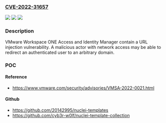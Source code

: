 ### [CVE-2022-31657](https://cve.mitre.org/cgi-bin/cvename.cgi?name=CVE-2022-31657)
![](https://img.shields.io/static/v1?label=Product&message=VMware%20Workspace%20ONE%20Access%2C%20Identity%20Manager%20and%20vRealize%20Automation&color=blue)
![](https://img.shields.io/static/v1?label=Version&message=n%2Fa&color=blue)
![](https://img.shields.io/static/v1?label=Vulnerability&message=VMware%20Workspace%20ONE%20Access%20and%20Identity%20Manager%20contain%20a%20URL%20injection%20vulnerability&color=brighgreen)

### Description

VMware Workspace ONE Access and Identity Manager contain a URL injection vulnerability. A malicious actor with network access may be able to redirect an authenticated user to an arbitrary domain.

### POC

#### Reference
- https://www.vmware.com/security/advisories/VMSA-2022-0021.html

#### Github
- https://github.com/20142995/nuclei-templates
- https://github.com/cyb3r-w0lf/nuclei-template-collection

